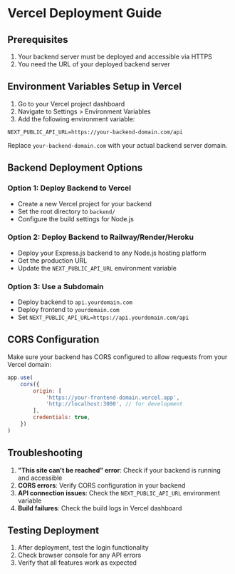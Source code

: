 # Vercel Deployment Guide

## Prerequisites

1. Your backend server must be deployed and accessible via HTTPS
2. You need the URL of your deployed backend server

## Environment Variables Setup in Vercel

1. Go to your Vercel project dashboard
2. Navigate to Settings > Environment Variables
3. Add the following environment variable:

```
NEXT_PUBLIC_API_URL=https://your-backend-domain.com/api
```

Replace `your-backend-domain.com` with your actual backend server domain.

## Backend Deployment Options

### Option 1: Deploy Backend to Vercel

- Create a new Vercel project for your backend
- Set the root directory to `backend/`
- Configure the build settings for Node.js

### Option 2: Deploy Backend to Railway/Render/Heroku

- Deploy your Express.js backend to any Node.js hosting platform
- Get the production URL
- Update the `NEXT_PUBLIC_API_URL` environment variable

### Option 3: Use a Subdomain

- Deploy backend to `api.yourdomain.com`
- Deploy frontend to `yourdomain.com`
- Set `NEXT_PUBLIC_API_URL=https://api.yourdomain.com/api`

## CORS Configuration

Make sure your backend has CORS configured to allow requests from your Vercel domain:

```javascript
app.use(
	cors({
		origin: [
			'https://your-frontend-domain.vercel.app',
			'http://localhost:3000', // for development
		],
		credentials: true,
	})
)
```

## Troubleshooting

1. **"This site can't be reached" error**: Check if your backend is running and accessible
2. **CORS errors**: Verify CORS configuration in your backend
3. **API connection issues**: Check the `NEXT_PUBLIC_API_URL` environment variable
4. **Build failures**: Check the build logs in Vercel dashboard

## Testing Deployment

1. After deployment, test the login functionality
2. Check browser console for any API errors
3. Verify that all features work as expected
